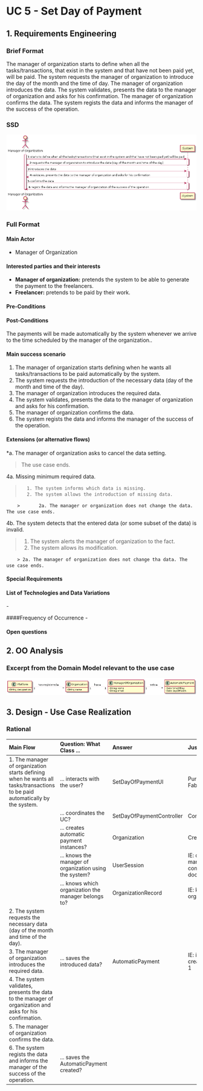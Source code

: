 # UC 5 - Set Day of Payment

## 1. Requirements Engineering

### Brief Format

The manager of organization starts to define when all the tasks/transactions, that exist in the system and that have not been paid yet, will be paid. The system requests the manager of organization to introduce the day of the month and the time of day. The manager of organization introduces the data. The system validates, presents the data to the manager of organization and asks for his confirmation. The manager of organization confirms the data. The system regists the data and informs the manager of the success of the operation.

### SSD

![UC5_SSD.png](UC5_SSD.png)

### Full Format

#### Main Actor

* Manager of Organization

#### Interested parties and their interests

* **Manager of organization:** pretends the system to be able to generate the payment to the freelancers.
* **Freelancer:** pretends to be paid by their work.


#### Pre-Conditions



#### Post-Conditions

The payments will be made automatically by the system whenever we arrive to the time scheduled by the manager of the organization..


#### Main success scenario

1. The manager of organization starts defining when he wants all tasks/transactions to be paid automatically by the system.
2. The system requests the introduction of the necessary data (day of the month and time of the day).
3. The manager of organization introduces the required data.
4. The system validates, presents the data to the manager of organization and asks for his confirmation.
5. The manager of organization confirms the data.
6. The system regists the data and informs the manager of the success of the operation.


#### Extensions (or alternative flows)

*a. The manager of organization asks to cancel the data setting.

> The use case ends.

4a. Missing minimum required data.
>       1. The system informs which data is missing.
>       2. The system allows the introduction of missing data.
>
        >       2a. The manager or organization does not change the data. The use case ends.

4b. The system detects that the entered data (or some subset of the data) is invalid.
> 1. The system alerts the manager of organization to the fact.
> 2. The system allows its modification.
>
        > 2a. The manager of organization does not change tha data. The use case ends.

#### Special Requirements


#### List of Technologies and Data Variations
\-

####Frequency of Occurrence
\-

#### Open questions


## 2. OO Analysis

### Excerpt from the Domain Model relevant to the use case

![UC5_MD.png](UC5_MD.png)


## 3. Design - Use Case Realization

### Rational

| Main Flow | Question: What Class ... | Answer  | Justification  |
|:--------------  |:---------------------- |:----------|:---------------------------- |
|1. The manager of organization starts defining when he wants all tasks/transactions to be paid automatically by the system.|... interacts with the user?| SetDayOfPaymentUI |Pure Fabrication|
| |... coordinates the UC?| SetDayOfPaymentController |Controller|
| |... creates automatic payment instances?|Organization|Creator(regra1)|
||... knows the manager of organization using the system?|UserSession|IE: cf. user management component documentation.|
||... knows which organization the manager belongs to?|OrganizationRecord|IE: knows all organizations.|
|2. The system requests the necessary data (day of the month and time of the day).||||
|3. The manager of organization introduces the required data. |... saves the introduced data?|AutomaticPayment|IE: instance created in step 1|
|4. The system validates, presents the data to the manager of organization and asks for his confirmation. ||||
|5. The manager of organization confirms the data.||||
|6. The system regists the data and informs the manager of the success of the operation.|... saves the AutomaticPayment created?


